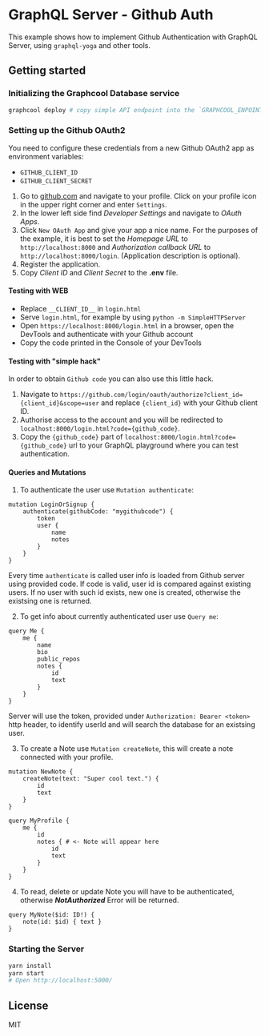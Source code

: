 # GraphQL Server - Github Auth

This example shows how to implement Github Authentication with GraphQL Server,
using `graphql-yoga` and other tools.

## Getting started

### Initializing the Graphcool Database service

```sh
graphcool deploy # copy simple API endpoint into the `GRAPHCOOL_ENPOINT` env var in .env
```

### Setting up the Github OAuth2

You need to configure these credentials from a new Github OAuth2 app as environment variables:

* `GITHUB_CLIENT_ID`
* `GITHUB_CLIENT_SECRET`

1. Go to [github.com](github.com) and navigate to your profile. Click on your profile icon in the upper right corner and enter `Settings`.
2. In the lower left side find _Developer Settings_ and navigate to _OAuth Apps_.
3. Click `New OAuth App` and give your app a nice name. For the purposes of the example, it is best to set the _Homepage URL_ to `http://localhost:8000` and _Authorization callback URL_ to `http://localhost:8000/login`. (Application description is optional).
4. Register the application.
5. Copy _Client ID_ and _Client Secret_ to the __.env__ file.

#### Testing with WEB

* Replace `__CLIENT_ID__` in `login.html`
* Serve `login.html`, for example by using `python -m SimpleHTTPServer`
* Open `https://localhost:8000/login.html` in a browser, open the DevTools and authenticate with your Github account
* Copy the code printed in the Console of your DevTools

#### Testing with "simple hack"

In order to obtain `Github code` you can also use this little hack.

1. Navigate to `https://github.com/login/oauth/authorize?client_id={client_id}&scope=user` and replace `{client_id}` with your Github client ID.
2. Authorise access to the account and you will be redirected to `localhost:8000/login.html?code={github_code}`.
3. Copy the `{github_code}` part of `localhost:8000/login.html?code={github_code}` url to your GraphQL playground where you can test authentication.

#### Queries and Mutations
1. To authenticate the user use `Mutation authenticate`:
```gql
mutation LoginOrSignup {
    authenticate(githubCode: "mygithubcode") {
        token
        user {
            name
            notes
        }
    }
}
```
Every time `authenticate` is called user info is loaded from Github server using provided code. If code is valid, user id is compared against existing users. If no user with such id exists, new one is created, otherwise the existsing one is returned.

2. To get info about currently authenticated user use `Query me`:
```gql
query Me {
    me {
        name
        bio
        public_repos
        notes {
            id
            text
        }
    }
}
```
Server will use the token, provided under `Authorization: Bearer <token>` http header, to identify userId and will search the database for an existsing user.

3. To create a Note use `Mutation createNote`, this will create a note connected with your profile.
```gql
mutation NewNote {
    createNote(text: "Super cool text.") {
        id
        text
    }
}

query MyProfile {
    me {
        id
        notes { # <- Note will appear here
            id
            text
        }
    }
}
```

4. To read, delete or update Note you will have to be authenticated, otherwise __*NotAuthorized*__ Error will be returned.
```gql
query MyNote($id: ID!) {
    note(id: $id) { text }
}
```

### Starting the Server

```sh
yarn install
yarn start
# Open http://localhost:5000/
```

## License
MIT
